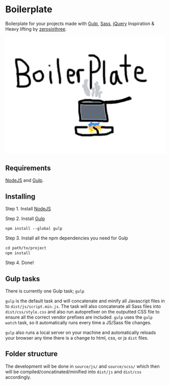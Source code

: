 Boilerplate
===========
Boilerplate for your projects made with [Gulp](http://gulpjs.com/), [Sass](http://sass-lang.com/), [jQuery](http://jquery.com//)
Inspiration & Heavy lifting by [zerosixthree](http://zerosixthree.se/).

![alt tag](images/boilerplate.png)

Requirements
-------------
[NodeJS](http://nodejs.org/) and [Gulp](http://gulpjs.com/).

Installing
-------------
Step 1. Install [NodeJS](http://nodejs.org/download/)

Step 2. Install [Gulp](https://github.com/gulpjs/gulp/blob/master/docs/getting-started.md#getting-started)
```shell
npm install --global gulp
```

Step 3. Install all the npm dependencies you need for Gulp
```shell
cd path/to/project
npm install
```

Step 4. Done!

Gulp tasks
-------------
There is currently one Gulp task; `gulp`

`gulp` is the default task and will concatenate and minify all Javascript files in to
`dist/js/script.min.js`. The task will also concatenate all Sass files into
`dist/css/style.css` and also run autoprefixer on the outputted CSS file to
ensure all the correct vendor prefixes are included. `gulp` uses the
`gulp watch` task, so it automatically runs every time a JS/Sass file changes.

`gulp` also runs a local server on your machine and automatically reloads your
browser any time there is a change to html, css, or js `dist` files.

Folder structure
-------------
The development will be done in `source/js/` and `source/scss/` which then will
be compiled/concatinated/minified into `dist/js` and `dist/css` accordingly.
